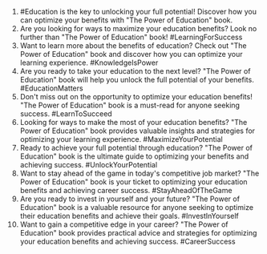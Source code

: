 1. #Education is the key to unlocking your full potential! Discover how you can optimize your benefits with "The Power of Education" book.
2. Are you looking for ways to maximize your education benefits? Look no further than "The Power of Education" book! #LearningForSuccess
3. Want to learn more about the benefits of education? Check out "The Power of Education" book and discover how you can optimize your learning experience. #KnowledgeIsPower
4. Are you ready to take your education to the next level? "The Power of Education" book will help you unlock the full potential of your benefits. #EducationMatters
5. Don't miss out on the opportunity to optimize your education benefits! "The Power of Education" book is a must-read for anyone seeking success. #LearnToSucceed
6. Looking for ways to make the most of your education benefits? "The Power of Education" book provides valuable insights and strategies for optimizing your learning experience. #MaximizeYourPotential
7. Ready to achieve your full potential through education? "The Power of Education" book is the ultimate guide to optimizing your benefits and achieving success. #UnlockYourPotential
8. Want to stay ahead of the game in today's competitive job market? "The Power of Education" book is your ticket to optimizing your education benefits and achieving career success. #StayAheadOfTheGame
9. Are you ready to invest in yourself and your future? "The Power of Education" book is a valuable resource for anyone seeking to optimize their education benefits and achieve their goals. #InvestInYourself
10. Want to gain a competitive edge in your career? "The Power of Education" book provides practical advice and strategies for optimizing your education benefits and achieving success. #CareerSuccess
